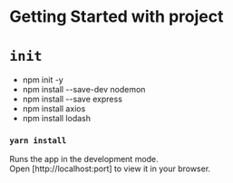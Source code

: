 # Getting Started with project

# `init`
- npm init -y        
- npm install --save-dev nodemon
- npm install --save express
- npm install axios
- npm install lodash


### `yarn install`
Runs the app in the development mode.\
Open [http://localhost:port] to view it in your browser.

